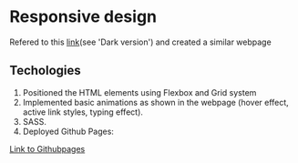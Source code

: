 # Responsive design

Refered to this [link](https://preview.themeforest.net/item/maido-multipurpose-ghost-blog-theme/full_screen_preview/24837109?_ga=2.259990478.570486835.1654146705-2133876429.1654146705)(see 'Dark version') and created a similar webpage

## Techologies

1. Positioned the HTML elements using Flexbox and Grid system
2. Implemented basic animations as shown in the webpage (hover effect, active link styles, typing effect).
3. SASS.
3. Deployed Github Pages:

[Link to Githubpages](https://svet-ko.github.io/responsive-design/)


